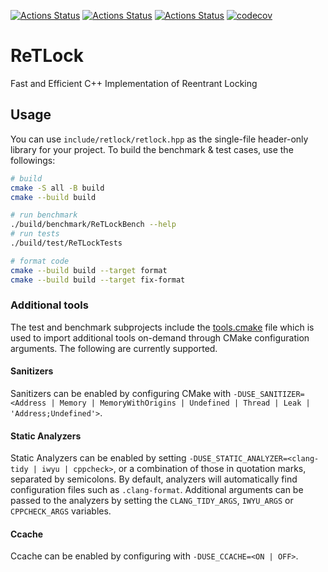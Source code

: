 [![Actions Status](https://github.com/nikezono/retlock/workflows/MacOS/badge.svg)](https://github.com/nikezono/retlock/actions)
[![Actions Status](https://github.com/nikezono/retlock/workflows/Ubuntu/badge.svg)](https://github.com/nikezono/retlock/actions)
[![Actions Status](https://github.com/nikezono/retlock/workflows/Style/badge.svg)](https://github.com/nikezono/retlock/actions)
[![codecov](https://codecov.io/gh/nikezono/retlock/graph/badge.svg?token=9PBB727WMZ)](https://codecov.io/gh/nikezono/retlock)

# ReTLock

Fast and Efficient C++ Implementation of Reentrant Locking

## Usage

You can use `include/retlock/retlock.hpp` as the single-file header-only library for your project.
To build the benchmark & test cases, use the followings:

```bash
# build
cmake -S all -B build
cmake --build build

# run benchmark
./build/benchmark/ReTLockBench --help
# run tests
./build/test/ReTLockTests

# format code
cmake --build build --target format
cmake --build build --target fix-format
```

### Additional tools

The test and benchmark subprojects include the [tools.cmake](cmake/tools.cmake) file which is used to import additional tools on-demand through CMake configuration arguments.
The following are currently supported.

#### Sanitizers

Sanitizers can be enabled by configuring CMake with `-DUSE_SANITIZER=<Address | Memory | MemoryWithOrigins | Undefined | Thread | Leak | 'Address;Undefined'>`.

#### Static Analyzers

Static Analyzers can be enabled by setting `-DUSE_STATIC_ANALYZER=<clang-tidy | iwyu | cppcheck>`, or a combination of those in quotation marks, separated by semicolons.
By default, analyzers will automatically find configuration files such as `.clang-format`.
Additional arguments can be passed to the analyzers by setting the `CLANG_TIDY_ARGS`, `IWYU_ARGS` or `CPPCHECK_ARGS` variables.

#### Ccache

Ccache can be enabled by configuring with `-DUSE_CCACHE=<ON | OFF>`.
